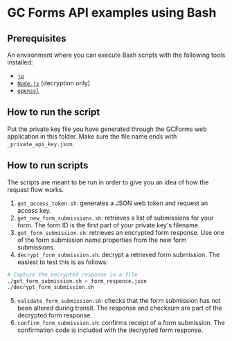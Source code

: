 # GC Forms API examples using Bash

## Prerequisites

An environment where you can execute Bash scripts with the following tools installed:
- [`jq`](https://jqlang.github.io/jq/download/)
- [`Node.js`](https://nodejs.org/en/download/package-manager) (decryption only)
- [`openssl`](https://openssl-library.org/source/index.html)

## How to run the script

Put the private key file you have generated through the GCForms web application in this folder. Make sure the file name ends with `_private_api_key.json`.

## How to run scripts

The scripts are meant to be run in order to give you an idea of how the request flow works.

1. `get_access_token.sh`: generates a JSON web token and request an access key.
2. `get_new_form_submissions.sh`: retrieves a list of submissions for your form.  The form ID is the first part of your private key's filename.
3. `get_form_submission.sh`: retrieves an encrypted form response.  Use one of the form submission name properties from the new form submissions. 
4. `decrypt_form_submission.sh`: decrypt a retrieved form submission.  The easiest to test this is as follows:
```sh
# Capture the encrypted response in a file
./get_form_submission.sh > form_response.json
./decrypt_form_submission.sh
```
5. `validate_form_submission.sh`: checks that the form submission has not been altered during transit.  The response and checksum are part of the decrypted form response.
6. `confirm_form_submission.sh`: confirms receipt of a form submission.  The confirmation code is included with the decrypted form response.
